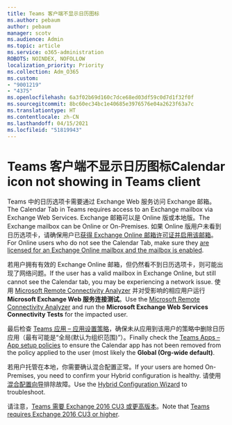```yaml
---
title: Teams 客户端不显示日历图标
ms.author: pebaum
author: pebaum
manager: scotv
ms.audience: Admin
ms.topic: article
ms.service: o365-administration
ROBOTS: NOINDEX, NOFOLLOW
localization_priority: Priority
ms.collection: Adm_O365
ms.custom:
- "9001219"
- "4375"
ms.openlocfilehash: 6a3f02b69d160c7dce68ed03df59c0d7d1f32f0f
ms.sourcegitcommit: 8bc60ec34bc1e40685e3976576e04a2623f63a7c
ms.translationtype: HT
ms.contentlocale: zh-CN
ms.lasthandoff: 04/15/2021
ms.locfileid: "51819943"
---
```

# <a name="calendar-icon-not-showing-in-teams-client"></a><span data-ttu-id="c1549-102">Teams 客户端不显示日历图标</span><span class="sxs-lookup"><span data-stu-id="c1549-102">Calendar icon not showing in Teams client</span></span>

<span data-ttu-id="c1549-103">Teams 中的日历选项卡需要通过 Exchange Web 服务访问 Exchange 邮箱。</span><span class="sxs-lookup"><span data-stu-id="c1549-103">The Calendar Tab in Teams requires access to an Exchange mailbox via Exchange Web Services.</span></span> <span data-ttu-id="c1549-104">Exchange 邮箱可以是 Online 版或本地版。</span><span class="sxs-lookup"><span data-stu-id="c1549-104">The Exchange mailbox can be Online or On-Premises.</span></span> <span data-ttu-id="c1549-105">如果 Online 版用户未看到日历选项卡，请确保用户已[获得 Exchange Online 邮箱许可证并启用该邮箱](https://docs.microsoft.com/exchange/recipients-in-exchange-online/create-user-mailboxes)。</span><span class="sxs-lookup"><span data-stu-id="c1549-105">For Online users who do not see the Calendar Tab, make sure they [are licensed for an Exchange Online mailbox and the mailbox is enabled](https://docs.microsoft.com/exchange/recipients-in-exchange-online/create-user-mailboxes).</span></span>

<span data-ttu-id="c1549-106">若用户拥有有效的 Exchange Online 邮箱，但仍然看不到日历选项卡，则可能出现了网络问题。</span><span class="sxs-lookup"><span data-stu-id="c1549-106">If the user has a valid mailbox in Exchange Online, but still cannot see the Calendar tab, you may be experiencing a network issue.</span></span> <span data-ttu-id="c1549-107">使用 [Microsoft Remote Connectivity Analyzer](https://testconnectivity.microsoft.com/) 并对受影响的相应用户运行 **Microsoft Exchange Web 服务连接测试**。</span><span class="sxs-lookup"><span data-stu-id="c1549-107">Use the [Microsoft Remote Connectivity Analyzer](https://testconnectivity.microsoft.com/) and run the **Microsoft Exchange Web Services Connectivity Tests** for the impacted user.</span></span>

<span data-ttu-id="c1549-108">最后检查 [Teams 应用 – 应用设置策略](https://admin.teams.microsoft.com/policies/app-setup)，确保未从应用到该用户的策略中删除日历应用（最有可能是“全局(默认为组织范围)”）。</span><span class="sxs-lookup"><span data-stu-id="c1549-108">Finally check the [Teams Apps – App setup policies](https://admin.teams.microsoft.com/policies/app-setup) to ensure the Calendar app has not been removed from the policy applied to the user (most likely the **Global (Org-wide default)**.</span></span>

<span data-ttu-id="c1549-109">若用户托管在本地，你需要确认混合配置正常。</span><span class="sxs-lookup"><span data-stu-id="c1549-109">If your users are homed On-Premises, you need to confirm your Hybrid configuration is healthy.</span></span> <span data-ttu-id="c1549-110">请使用[混合配置向导](https://docs.microsoft.com/exchange/hybrid-deployment/hybrid-agent)排除故障。</span><span class="sxs-lookup"><span data-stu-id="c1549-110">Use the [Hybrid Configuration Wizard](https://docs.microsoft.com/exchange/hybrid-deployment/hybrid-agent) to troubleshoot.</span></span>

<span data-ttu-id="c1549-111">请注意，[Teams 需要 Exchange 2016 CU3 或更高版本](https://docs.microsoft.com/microsoftteams/exchange-teams-interact)。</span><span class="sxs-lookup"><span data-stu-id="c1549-111">Note that [Teams requires Exchange 2016 CU3 or higher](https://docs.microsoft.com/microsoftteams/exchange-teams-interact).</span></span>
